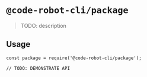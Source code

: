 # `@code-robot-cli/package`

> TODO: description

## Usage

```
const package = require('@code-robot-cli/package');

// TODO: DEMONSTRATE API
```
